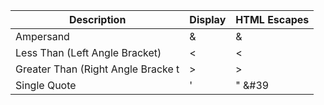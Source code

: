 | Description | Display | HTML Escapes |
| ----- | ----- | ----- |
| Ampersand | & | &amp; |
| Less Than (Left Angle Bracket) | < | &lt; |
| Greater Than (Right Angle Bracke t| > | &gt; |
| Single Quote | ' | &quot; &#39|

